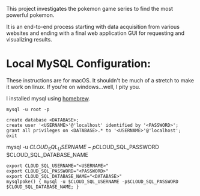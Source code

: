 This project investigates the pokemon game series to find
the most powerful pokemon.

It is an end-to-end process starting with data acquisition from various
websites and ending with a final web application GUI for requesting and
visualizing results.


# Local MySQL Configuration:

These instructions are for macOS. It shouldn't be much of a stretch to make it
work on linux. If you're on windows...well, I pity you.

I installed mysql using [homebrew](https://brew.sh/).

```
mysql -u root -p
```

```
create database <DATABASE>;
create user '<USERNAME>'@'localhost' identified by '<PASSWORD>';
grant all privileges on <DATABASE>.* to '<USERNAME>'@'localhost';
exit
```

mysql -u $CLOUD_SQL_USERNAME -p$CLOUD_SQL_PASSWORD $CLOUD_SQL_DATABASE_NAME

```
export CLOUD_SQL_USERNAME="<USERNAME>"
export CLOUD_SQL_PASSWORD="<PASSWORD>"
export CLOUD_SQL_DATABASE_NAME="<DATABASE>"
mysqlpoke() { mysql -u $CLOUD_SQL_USERNAME -p$CLOUD_SQL_PASSWORD $CLOUD_SQL_DATABASE_NAME; }
```